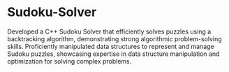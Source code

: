 # Sudoku-Solver

Developed a C++ Sudoku Solver that efficiently solves puzzles using a backtracking
algorithm, demonstrating strong algorithmic problem-solving skills.
Proficiently manipulated data structures to represent and manage Sudoku puzzles,
showcasing expertise in data structure manipulation and optimization for solving
complex problems.
